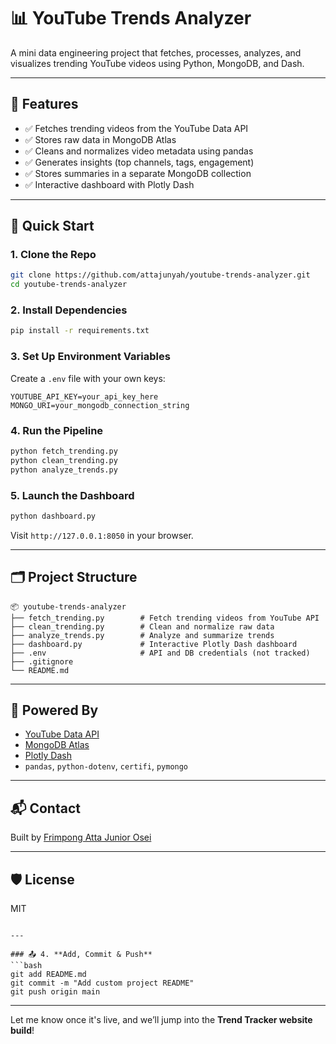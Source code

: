 # 📊 YouTube Trends Analyzer

A mini data engineering project that fetches, processes, analyzes, and visualizes trending YouTube videos using Python, MongoDB, and Dash.

---

## 🔧 Features

- ✅ Fetches trending videos from the YouTube Data API
- ✅ Stores raw data in MongoDB Atlas
- ✅ Cleans and normalizes video metadata using pandas
- ✅ Generates insights (top channels, tags, engagement)
- ✅ Stores summaries in a separate MongoDB collection
- ✅ Interactive dashboard with Plotly Dash

---

## 🚀 Quick Start

### 1. Clone the Repo

```bash
git clone https://github.com/attajunyah/youtube-trends-analyzer.git
cd youtube-trends-analyzer
```

### 2. Install Dependencies

```bash
pip install -r requirements.txt
```

### 3. Set Up Environment Variables

Create a `.env` file with your own keys:

```env
YOUTUBE_API_KEY=your_api_key_here
MONGO_URI=your_mongodb_connection_string
```

### 4. Run the Pipeline

```bash
python fetch_trending.py
python clean_trending.py
python analyze_trends.py
```

### 5. Launch the Dashboard

```bash
python dashboard.py
```

Visit `http://127.0.0.1:8050` in your browser.

---

## 🗂️ Project Structure

```
📦 youtube-trends-analyzer
├── fetch_trending.py        # Fetch trending videos from YouTube API
├── clean_trending.py        # Clean and normalize raw data
├── analyze_trends.py        # Analyze and summarize trends
├── dashboard.py             # Interactive Plotly Dash dashboard
├── .env                     # API and DB credentials (not tracked)
├── .gitignore
└── README.md
```

---

## 🧠 Powered By

- [YouTube Data API](https://developers.google.com/youtube/v3)
- [MongoDB Atlas](https://www.mongodb.com/cloud/atlas)
- [Plotly Dash](https://dash.plotly.com/)
- `pandas`, `python-dotenv`, `certifi`, `pymongo`

---

## 📬 Contact

Built by [Frimpong Atta Junior Osei](https://github.com/attajunyah)

---

## 🛡️ License

MIT
```

---

### 📤 4. **Add, Commit & Push**
```bash
git add README.md
git commit -m "Add custom project README"
git push origin main
```

---

Let me know once it's live, and we’ll jump into the **Trend Tracker website build**!
